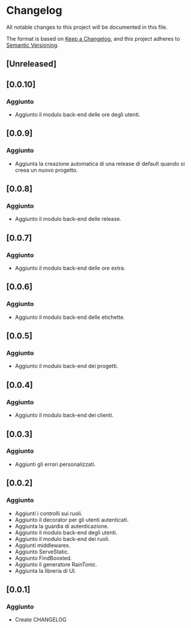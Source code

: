 # Changelog

All notable changes to this project will be documented in this file.

The format is based on [Keep a Changelog](https://keepachangelog.com/en/1.0.0/),
and this project adheres to [Semantic Versioning](https://semver.org/spec/v2.0.0.html).

## [Unreleased]

## [0.0.10]

### Aggiunto 
- Aggiunto il modulo back-end delle ore degli utenti.

## [0.0.9]

### Aggiunto 
- Aggiunta la creazione automatica di una release di default quando si creea un nuovo progetto.

## [0.0.8]
### Aggiunto 
- Aggiunto il modulo back-end delle release.

## [0.0.7]

### Aggiunto 
- Aggiunto il modulo back-end delle ore extra.

## [0.0.6]

### Aggiunto 
- Aggiunto il modulo back-end delle etichette.

## [0.0.5]

### Aggiunto 
- Aggiunto il modulo back-end dei progetti.

## [0.0.4]

### Aggiunto 
- Aggiunto il modulo back-end dei clienti.

## [0.0.3]

### Aggiunto 
- Aggiunti gli errori personalizzati.

## [0.0.2]

### Aggiunto 
- Aggiunti i controlli sui ruoli.
- Aggiunto il decorator per gli utenti autenticati.
- Aggiunta la guardia di autenticazione.
- Aggiunto il modulo back-end degli utenti.
- Aggiunto il modulo back-end dei ruoli.
- Aggiunti middlewares.
- Aggiunto ServeStatic.
- Aggiunto FindBoosted.
- Aggiunto il generatore RainTonic.
- Aggiunta la libreria di UI.

## [0.0.1]

### Aggiunto
- Create CHANGELOG
